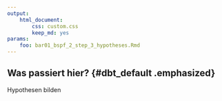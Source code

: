 ```yaml
---
output: 
    html_document:
        css: custom.css
        keep_md: yes
params:
    foo: bar01_bspf_2_step_3_hypotheses.Rmd
---
```


<style type="text/css">
.main-container {
  max-width: 1800px;
  margin-left: auto;
  margin-right: auto;
}
</style>



## Was passiert hier? {#dbt_default .emphasized}

Hypothesen bilden
